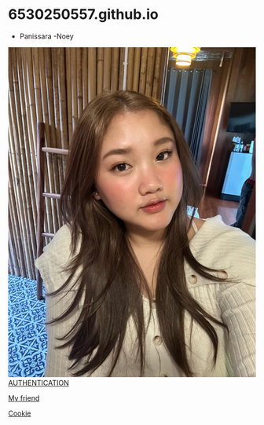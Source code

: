 # 6530250557.github.io

- Panissara
   -Noey
  
![alt text](IMG_8299.jpeg)
[AUTHENTICATION](authentication)

[My friend](https://6530250514.github.io)

[Cookie](cookie)

